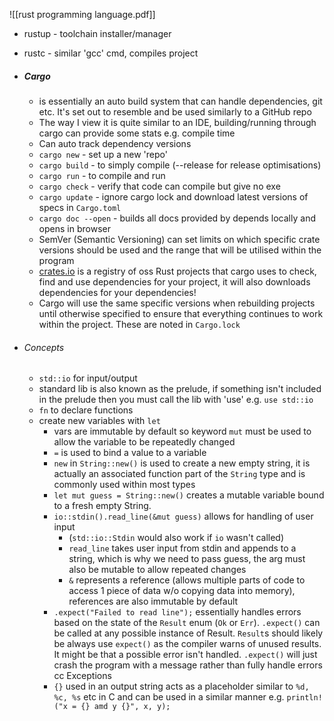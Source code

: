 ![[rust programming language.pdf]]

+ rustup -  toolchain installer/manager 
+ rustc - similar 'gcc' cmd, compiles project

+ ##### Cargo 
	+ is essentially an auto build system that can handle dependencies, git etc. It's set out to resemble and be used similarly to a GitHub repo
	+ The way I view it is quite similar to an IDE, building/running through cargo can provide some stats e.g. compile time
	+ Can auto track dependency versions
	+ `cargo new` - set up a new 'repo'
	+ `cargo build` - to simply compile (--release for release optimisations)
	+ `cargo run` - to compile and run
	+ `cargo check` - verify that code can compile but give no exe
	+ `cargo update` - ignore cargo lock and download latest versions of specs in `Cargo.toml`
	+ `cargo doc --open` - builds all docs provided by depends locally and opens in browser
	+ SemVer (Semantic Versioning) can set limits on which specific crate versions should be used and the range that will be utilised within the program
	+ [crates.io](https://crates.io/) is a registry of oss Rust projects that cargo uses to check, find and use dependencies for your project, it will also downloads dependencies for your dependencies!
	+ Cargo will use the same specific versions when rebuilding projects until otherwise specified to ensure that everything continues to work within the project. These are noted in `Cargo.lock` 

+ ###### Concepts 
	+ `std::io` for input/output
	+ standard lib is also known as the prelude, if something isn't included in the prelude then you must call the lib with 'use' e.g.  `use std::io`
	+ `fn` to declare functions 
	+ create new variables with `let`
		+ vars are immutable by default so  keyword  `mut`  must be used to allow the variable to be repeatedly changed
		+ `=` is used to bind a value to a variable
		+ `new`   in `String::new()`  is used to create a new empty string, it is actually an associated function part of the `String`  type and is commonly used within most types
		+ `let mut guess = String::new()` creates a mutable variable bound to a fresh empty String.
		+ `io::stdin().read_line(&mut guess)` allows for handling of user input
			+ (`std::io::Stdin`  would also work if  `io`  wasn't called)
			+ `read_line`  takes user input from stdin and appends to a string, which is why we need to pass guess, the arg must also be mutable to allow repeated changes
			+ `&`  represents a reference (allows multiple parts of code to access 1 piece of data w/o copying data into memory), references are also immutable by default
		+ `.expect("Failed to read line");`  essentially handles errors based on the state of the `Result` enum (`Ok` or `Err`).  `.expect()` can be called at any possible instance of Result.  `Result`s should likely be always use `expect()` as the compiler warns of unused results. It might be that a possible error isn't handled. `.expect()` will just crash the program with a message rather than fully handle errors cc Exceptions
		+ `{}` used in an output string acts as a placeholder similar to `%d, %c, %s` etc in C and can be used in a similar manner e.g. `println!("x = {} amd y {}", x, y);`

